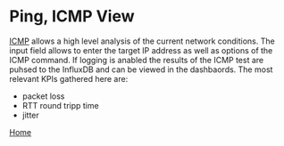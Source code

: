 # Ping, ICMP View
[ICMP](https://en.wikipedia.org/wiki/Internet_Control_Message_Protocol) allows a high level analysis of the current network conditions. The input field allows to enter the target IP address as well as options of the ICMP command. If logging is anabled the results of the ICMP test are puhsed to the InfluxDB and can be viewed in the dashbaords. The most relevant KPIs gathered here are:
* packet loss
* RTT round tripp time
* jitter

[Home](OpenMobileNetworkToolkit.md)
